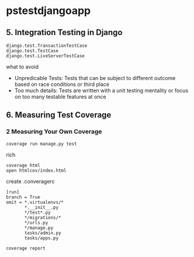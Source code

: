 # pstestdjangoapp

## 5. Integration Testing in Django
```
django.test.TransactionTestCase
django.test.TestCase
django.test.LiveServerTestCase
```
what to avoid
- Unpredicable Tests: Tests that can be subject to different outcome based on race conditions or third place
- Too much details: Tests are written with a unit testing mentality or focus on too many testable features at once  



## 6. Measuring Test Coverage
### 2 Measuring Your Own Coverage
```
coverage run manage.py test
```
rich
```
coverage html
open htmlcov/index.html
```
create .converagerc
```
[run]
branch = True
omit = *.virtualenvs/*
       *.__init__.py
       */test*.py
       */migrations/*
       */urls.py
       */manage.py
       tasks/admin.py
       tasks/apps.py
```

```
coverage report
```
